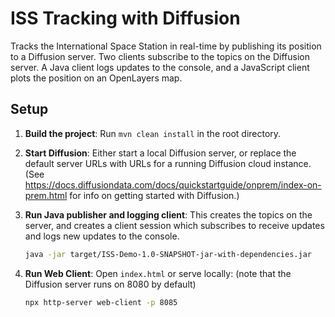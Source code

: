 # ISS Tracking with Diffusion

Tracks the International Space Station in real-time by publishing its position to a Diffusion server. Two clients subscribe to the topics on the Diffusion server. A Java client logs updates to the console, and a JavaScript client plots the position on an OpenLayers map.

## Setup
1. **Build the project**: Run `mvn clean install` in the root directory.
2. **Start Diffusion**: Either start a local Diffusion server, or replace the default server URLs with URLs for a running Diffusion cloud instance. (See https://docs.diffusiondata.com/docs/quickstartguide/onprem/index-on-prem.html for info on getting started with Diffusion.)
3. **Run Java publisher and logging client**: This creates the topics on the server, and creates a client session which subscribes to receive updates and logs new updates to the console.
   ```sh
   java -jar target/ISS-Demo-1.0-SNAPSHOT-jar-with-dependencies.jar
   ```
   
4. **Run Web Client**: Open `index.html` or serve locally: (note that the Diffusion server runs on 8080 by default)
   ```sh
   npx http-server web-client -p 8085
   ```